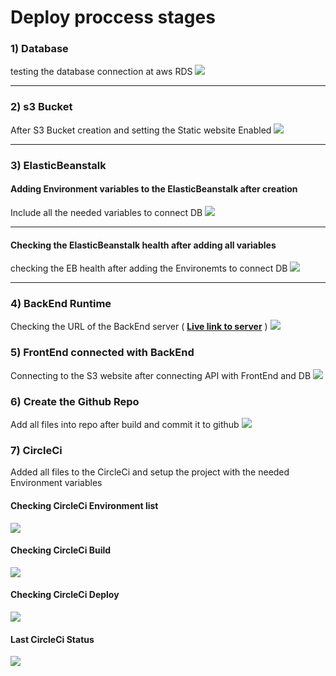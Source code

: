 # Deploy proccess stages

### 1) Database
testing the database connection at aws RDS
[![](https://burham.ml/snp/01.png)]()

----

### 2) s3 Bucket
After S3 Bucket creation and setting the Static website Enabled
[![](https://burham.ml/snp/02.png)](https://burham.ml/snp/02.png)

----

### 3) ElasticBeanstalk
#### Adding Environment variables to the ElasticBeanstalk after creation
Include all the needed variables to connect DB
[![](https://burham.ml/snp/03.png)](https://burham.ml/snp/03.png)

----

#### Checking the ElasticBeanstalk health after adding all variables
checking the EB health after adding the Environemts to connect DB
[![](https://burham.ml/snp/04.png)](https://burham.ml/snp/04.png)

----

### 4) BackEnd Runtime
Checking the URL of the BackEnd server ( **[Live link to server](http://udagram-api-dev.eba-q6dgcvjf.us-east-1.elasticbeanstalk.com/)** )
[![](https://burham.ml/snp/05.png)](https://burham.ml/snp/05.png)

### 5) FrontEnd connected with BackEnd
Connecting to the S3 website after connecting API with FrontEnd and DB
[![](https://burham.ml/snp/06.png)](https://burham.ml/snp/06.png)

### 6) Create the Github Repo
Add all files into repo after build and commit it to github 
[![](https://burham.ml/snp/07.png)](https://burham.ml/snp/07.png)

### 7) CircleCi
Added all files to the CircleCi and setup the project with the needed Environment variables
#### Checking CircleCi Environment list
[![](https://burham.ml/snp/11.png)](https://burham.ml/snp/11.png)

#### Checking CircleCi Build
[![](https://burham.ml/snp/08.png)](https://burham.ml/snp/08.png)

#### Checking CircleCi Deploy
[![](https://burham.ml/snp/09.png)](https://burham.ml/snp/09.png)

#### Last CircleCi Status
[![](https://burham.ml/snp/10.png?123)](https://burham.ml/snp/10.png?123)
